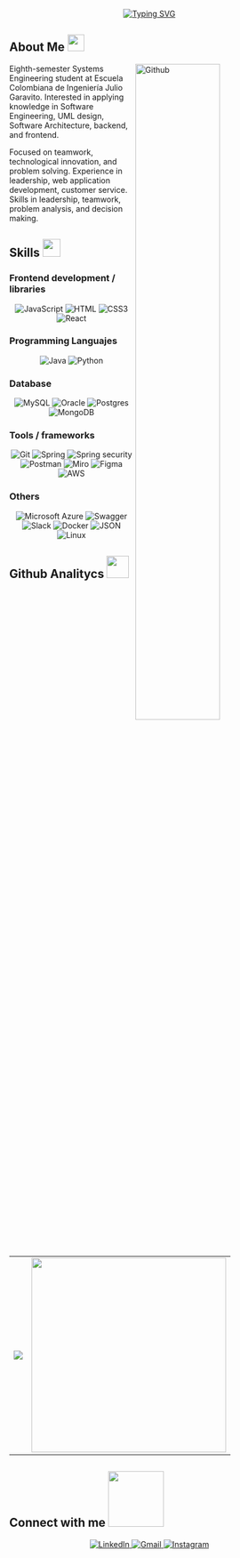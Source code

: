 <div align="center">
    
  [![Typing SVG](https://readme-typing-svg.herokuapp.com?font=+JetBrains+Mono&weight=700&size=35&letterSpacing=&duration=2000&pause=3000&color=FFFFFF&background=0D1117&center=true&vCenter=true&width=600&lines=%3C+%C2%A1Hi+there!+I'm+Santiago+%F0%9F%91%8B+%2F%3E)](https://git.io/typing-svg)

</div>

<div>
  <h2> About Me <img src = "https://github.com/7oSkaaa/7oSkaaa/blob/main/Images/about_me.gif?raw=true" width = 30px></h2>
    
  <img width="55%" align="right" alt="Github" src="https://raw.githubusercontent.com/onimur/.github/master/.resources/git-header.svg" />
    
  <p>
    Eighth-semester Systems Engineering student at Escuela Colombiana de Ingeniería Julio Garavito. 
    Interested in applying knowledge in Software Engineering, UML design, Software Architecture, backend, and frontend. 
  </p>
  <p>
    Focused on teamwork, technological innovation, and problem solving. 
    Experience in leadership, web application development, customer service.
    Skills in leadership, teamwork, problem analysis, and decision making.
  </p>
</div>

<div>
  <h2> Skills 
    <img src = "https://media2.giphy.com/media/QssGEmpkyEOhBCb7e1/giphy.gif?cid=ecf05e47a0n3gi1bfqntqmob8g9aid1oyj2wr3ds3mg700bl&rid=giphy.gif" width = 32px> 
  </h2>
  <h3> Frontend development / libraries</h3>
  <p align="center">
    <img alt="JavaScript" src="https://img.shields.io/badge/JavaScript-F7DF1E?style=for-the-badge&logo=javascript&logoColor=000">
    <img alt="HTML" src="https://img.shields.io/badge/HTML-%23E34F26.svg?style=for-the-badge&logo=html5&logoColor=white">
    <img alt="CSS3" src="https://img.shields.io/badge/CSS%20-%231572B6.svg?style=for-the-badge&logo=css3&logoColor=white">
    <img alt="React" src="https://img.shields.io/badge/React-%2320232a.svg?style=for-the-badge&logo=react&logoColor=%2361DAFB">
  </p>
  <h3> Programming Languajes </h3>
  <p align="center">
    <img alt="Java" src="https://img.shields.io/badge/Java-%23ED8B00.svg?style=for-the-badge&logo=openjdk&logoColor=white">
    <img alt="Python" src="https://img.shields.io/badge/Python%20-%2314354C.svg?style=for-the-badge&logo=python&logoColor=white">
  </p>
  <h3> Database </h3>
  <p align="center">
    <img alt="MySQL" src="https://img.shields.io/badge/MySQL-4479A1?style=for-the-badge&logo=mysql&logoColor=fff">
    <img alt="Oracle" src="https://custom-icon-badges.demolab.com/badge/Oracle-F80000?style=for-the-badge&logo=oracle&logoColor=fff">
    <img alt="Postgres" src="https://img.shields.io/badge/Postgres-%23316192.svg?style=for-the-badge&logo=postgresql&logoColor=white">
    <img alt="MongoDB" src="https://img.shields.io/badge/MongoDB-%234ea94b.svg?style=for-the-badge&logo=mongodb&logoColor=white">
  </p>
  <h3> Tools / frameworks </h3>
  <p align="center">
    <img alt="Git" src="https://img.shields.io/badge/Git-F05032?style=for-the-badge&logo=git&logoColor=fff">
    <img alt="Spring" src="https://img.shields.io/badge/Spring_Boot-6DB33F?style=for-the-badge&logo=spring-boot&logoColor=white">
    <img alt="Spring security" src="https://img.shields.io/badge/Spring_Security-6DB33F?style=for-the-badge&logo=Spring-Security&logoColor=white">
    <img alt="Postman" src="https://img.shields.io/badge/Postman-FF6C37?style=for-the-badge&logo=postman&logoColor=white">
    <img alt="Miro" src="https://img.shields.io/badge/Miro-050038?style=for-the-badge&logo=miro&logoColor=fff">
    <img alt="Figma" src="https://img.shields.io/badge/Figma-F24E1E?style=for-the-badge&logo=figma&logoColor=white">
    <img alt="AWS" src="https://custom-icon-badges.demolab.com/badge/AWS-%23FF9900.svg?style=for-the-badge&logo=aws&logoColor=white">
  </p>
    <!--
  <h3> IDEs </h3>
  <p align="center">
    <img alt="NetBeans IDE" src="https://img.shields.io/badge/NetBeans%20IDE-1B6AC6.svg?style=for-the-badge&logo=apache-netbeans-ide&logoColor=white">
    <img alt="IntelliJ IDEA" src="https://img.shields.io/badge/IntelliJIDEA-000000.svg?style=for-the-badge&logo=intellij-idea&logoColor=white)">
    <img alt="PyCharm" src="https://img.shields.io/badge/PyCharm-000?style=for-the-badge&logo=pycharm&logoColor=fff">
    <img alt="Visual Studio Code" src="https://custom-icon-badges.demolab.com/badge/Visual%20Studio%20Code-0078d7.svg?style=for-the-badge&logo=vsc&logoColor=white">
    <img alt="WebStorm" src="https://img.shields.io/badge/WebStorm-000?style=for-the-badge&logo=webstorm&logoColor=fff">
  </p>
    -->
  <h3> Others </h3>
  <p align="center">
    <img alt="Microsoft Azure" src="https://custom-icon-badges.demolab.com/badge/Microsoft%20Azure-0089D6?style=for-the-badge&logo=msazure&logoColor=white">
    <img alt="Swagger" src="https://img.shields.io/badge/Swagger-85EA2D?style=for-the-badge&logo=insomnia&logoColor=000">
    <img alt="Slack" src="https://img.shields.io/badge/Slack-4A154B?style=for-the-badge&logo=slack&logoColor=fff">
    <img alt="Docker" src="https://img.shields.io/badge/Docker-2496ED?style=for-the-badge&logo=docker&logoColor=fff">
    <img alt="JSON" src="https://img.shields.io/badge/JSON-000?style=for-the-badge&logo=json&logoColor=fff">
    <img alt="Linux" src="https://img.shields.io/badge/Linux-FCC624?style=for-the-badge&logo=linux&logoColor=black">
  </p>
</div>

<div>
  <h2> Github Analitycs <img src="https://media.giphy.com/media/iY8CRBdQXODJSCERIr/giphy.gif" width="40px"> </h2>
  <table width="100%" align="center">
    <tr>
      <td align="left">
        <img src="https://github-readme-stats.vercel.app/api?username=Waldron63&show_icons=true&theme=ocean_dark" />
      </td>
      <td align="right">
        <img src="https://github-readme-stats.vercel.app/api/top-langs/?username=Waldron63&layout=compact&theme=ocean_dark" width="350"/>
      </td>
    </tr>
  </table>
</div>

<div>
  <h2> Connect with me <img src='https://raw.githubusercontent.com/ShahriarShafin/ShahriarShafin/main/Assets/handshake.gif' width="100px"> </h2>
  <p align="center">
    <a href="https://www.linkedin.com/in/santiago-gualdron-rincon/" target="_blank">
      <img alt="LinkedIn" src="https://custom-icon-badges.demolab.com/badge/LinkedIn-0A66C2?style=for-the-badge&logo=linkedin-white&logoColor=fff">
    </a>
    <a href="ingsis.gualdron.santiago@gmail.com" target="_blank">
      <img alt="Gmail" src="https://img.shields.io/badge/Gmail-D14836?style=for-the-badge&logo=gmail&logoColor=white">
    </a>
    <a href="https://www.instagram.com/waldron_63/" target="_blank">
      <img alt="Instagram" src="https://img.shields.io/badge/Instagram-%23E4405F.svg?style=for-the-badge&logo=Instagram&logoColor=white">
    </a>
  </p>
</div>

<!--
Ideas, imagenes, gift y estructuras obtenidas de los siguientes repos:
https://github.com/Andr3xDev/Andr3xDev/blob/trunk/README.md
https://github.com/durgeshsamariya/awesome-github-profile-readme-templates/blob/master/templates/Aditya664.md
https://github.com/durgeshsamariya/awesome-github-profile-readme-templates/blob/master/templates/0xabdulkhalid.md
https://github.com/durgeshsamariya/awesome-github-profile-readme-templates/blob/master/templates/7oSkaaa.md
https://github.com/inttter/md-badges
-->


<!--
**Waldron63/Waldron63** is a ✨ _special_ ✨ repository because its `README.md` (this file) appears on your GitHub profile.
Here are some ideas to get you started:
- 🔭 I’m currently working on ...
- 🌱 I’m currently learning ...
- 👯 I’m looking to collaborate on ...
- 🤔 I’m looking for help with ...
- 💬 Ask me about ...
- 📫 How to reach me: ...
- 😄 Pronouns: ...
- ⚡ Fun fact: ...
-->
